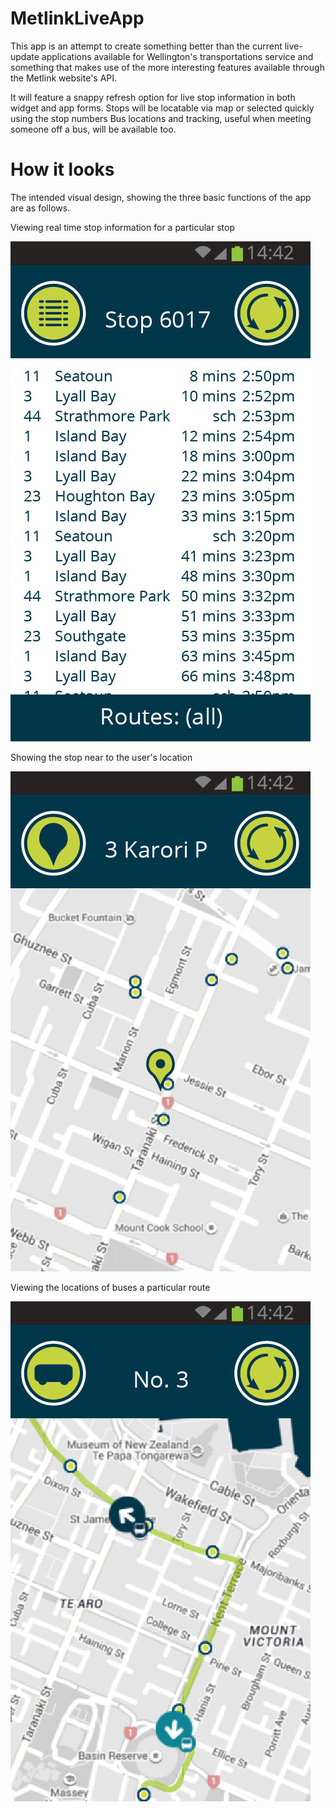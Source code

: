 # MetlinkLiveApp

This app is an attempt to create something better than the current live-update applications available for Wellington's transportations service and something that makes use of the more interesting features available through the Metlink website's API.

It will feature a snappy refresh option for live stop information in both widget and app forms.
Stops will be locatable via map or selected quickly using the stop numbers
Bus locations and tracking, useful when meeting someone off a bus, will be available too.

# How it looks

The intended visual design, showing the three basic functions of the app are as follows.

Viewing real time stop information for a particular stop

![Real time stop information](https://github.com/serendipiddy/MetlinkLiveApp/blob/master/visual_design/bus_app-02.jpg)

Showing the stop near to the user's location

![Real time stop information](https://github.com/serendipiddy/MetlinkLiveApp/blob/master/visual_design/bus_app-04.jpg)

Viewing the locations of buses a particular route

![Real time stop information](https://github.com/serendipiddy/MetlinkLiveApp/blob/master/visual_design/bus_app-03.jpg)
